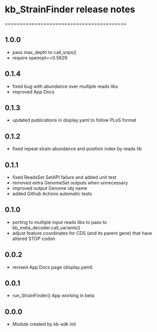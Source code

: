 # kb_StrainFinder release notes
=========================================

1.0.0
-----
* pass max_depth to call_snps()
* require openopt==0.5629

0.1.4
-----
* fixed bug with abundance over multiple reads libs
* improved App Docs

0.1.3
-----
* updated publications in display.yaml to follow PLoS format

0.1.2
-----
* fixed repeat strain abundance and position index by reads lib

0.1.1
-----
* fixed ReadsSet SetAPI failure and added unit test
* removed extra GenomeSet outputs when unnecessary
* improved output Genome obj name
* added Github Actions automatic tests

0.1.0
-----
* porting to multiple input reads libs to pass to kb_meta_decoder.call_variants()
* adjust feature coordinates for CDS (and its parent gene) that have altered STOP codon

0.0.2
-----
* revised App Docs page (display.yaml)

0.0.1
-----
* run_StrainFinder() App working in beta

0.0.0
-----
* Module created by kb-sdk init
